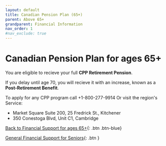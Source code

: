 ```yaml
---
layout: default
title: Canadian Pension Plan (65+)
parent: Above 65+
grandparent: Financial Information
nav_order: 1
#nav_exclude: true
---
```


# Canadian Pension Plan for ages 65+

You are eligible to recieve your full **CPP Retirement Pension**.

If you delay until age 70, you will recieve it with an increase, known as a **Post-Retirement Benefit**.

To apply for any CPP program call +1-800-277-9914 
Or visit the region's Service:
  * Market Square Suite 200, 25 Fredrick St., Kitchener
  * 350 Conestoga Blvd, Unit C1, Cambridge

[Back to Financial Support for ages 65+](./Above65.md){: .btn .btn-blue}

[General Financial Support for Seniors](./financialhelp.md){: .btn }
